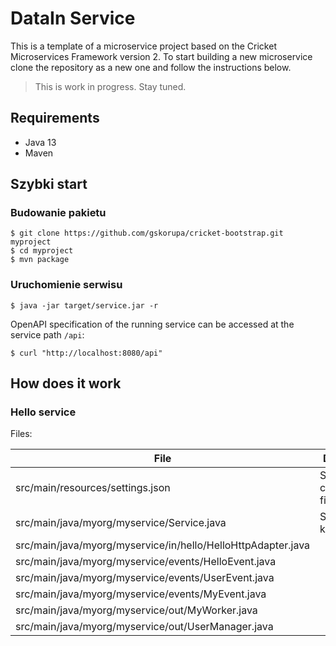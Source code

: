 # DataIn Service

This is a template of a microservice project based on the Cricket Microservices Framework version 2. 
To start building a new microservice clone the repository as a new one and follow the instructions below.

> This is work in progress. Stay tuned. 

## Requirements

* Java 13
* Maven

## Szybki start

### Budowanie pakietu

```
$ git clone https://github.com/gskorupa/cricket-bootstrap.git myproject
$ cd myproject
$ mvn package
```

### Uruchomienie serwisu

```
$ java -jar target/service.jar -r
```


OpenAPI specification of the running service can be accessed at the service path `/api`:

```
$ curl "http://localhost:8080/api"
```

## How does it work



### Hello service
 
Files:

|File|Description|
|---|---|
|src/main/resources/settings.json| Service configuration file |
|src/main/java/myorg/myservice/Service.java | Service kernel |
|src/main/java/myorg/myservice/in/hello/HelloHttpAdapter.java | |
|src/main/java/myorg/myservice/events/HelloEvent.java| |
|src/main/java/myorg/myservice/events/UserEvent.java| |
|src/main/java/myorg/myservice/events/MyEvent.java| |
|src/main/java/myorg/myservice/out/MyWorker.java| |
|src/main/java/myorg/myservice/out/UserManager.java| |
